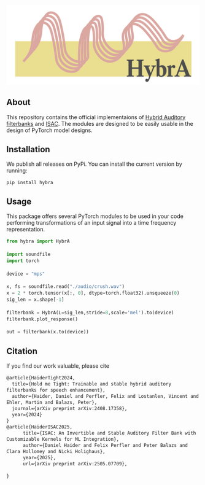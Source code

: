 ![Logo](https://github.com/danedane-haider/HybrA-Filterbanks/blob/main/HybrA.png)

## About
This repository contains the official implementaions of [Hybrid Auditory filterbanks](https://arxiv.org/abs/2408.17358) and [ISAC](https://arxiv.org/abs/2505.07709). The modules are designed to be easily usable in the design of PyTorch model designs.

## Installation
We publish all releases on PyPi. You can install the current version by running:
```
pip install hybra
```

## Usage
This package offers several PyTorch modules to be used in your code performing transformations of an input signal into a time frequency representation.
```python
from hybra import HybrA

import soundfile
import torch

device = "mps"

x, fs = soundfile.read("./audio/crush.wav")
x = 2 * torch.tensor(x[:, 0], dtype=torch.float32).unsqueeze(0)
sig_len = x.shape[-1]

filterbank = HybrA(L=sig_len,stride=8,scale='mel').to(device)
filterbank.plot_response()

out = filterbank(x.to(device))
```

## Citation

If you find our work valuable, please cite

```
@article{HaiderTight2024,
  title={Hold me Tight: Trainable and stable hybrid auditory filterbanks for speech enhancement},
  author={Haider, Daniel and Perfler, Felix and Lostanlen, Vincent and Ehler, Martin and Balazs, Peter},
  journal={arXiv preprint arXiv:2408.17358},
  year={2024}
}
@article{HaiderISAC2025,
      title={ISAC: An Invertible and Stable Auditory Filter Bank with Customizable Kernels for ML Integration}, 
      author={Daniel Haider and Felix Perfler and Peter Balazs and Clara Hollomey and Nicki Holighaus},
      year={2025},
      url={arXiv preprint arXiv:2505.07709}, 

}
```
